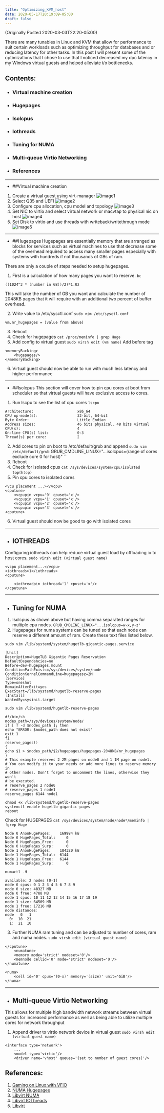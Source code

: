 ```yaml
---
title: "Optimizing_KVM_host"
date: 2020-05-17T20:19:09-05:00
draft: false
---
```

(Originally Posted 2020-03-03T22:20-05:00)

There are many tunables in Linux and KVM that allow for performance to suit certain workloads such as optimizing throughput for databases and or reducing latency for other tasks. In this post I will present some of the optimizations that I chose to use that I noticed decreased my dpc latency in my Windows virtual guests and helped alleviate i/o bottlenecks. 

## Contents:
* ### Virtual machine creation
* ### Hugepages
* ### Isolcpus
* ### Iothreads
* ### Tuning for NUMA
* ### Multi-queue Virtio Networking
* ### References

---
* ##Virtual machine creation
1. Create a virtual guest using virt-manager 
![image1](/images/screenshot_20-03-03_16:08:03-01.png)
2. Select Q35 and UEFI
![image2](/images/screenshot_20-03-03_16:09:07-01.png)
3. Configure cpu allocation, cpu model and topology
![image3](/images/screenshot_20-03-03_16:10:20-01.png)
4. Set NIC to virtio and select virtual network or macvtap to physical nic on host
![image4](/images/screenshot_20-03-03_16:11:16-01.png)
5. Set Disk to virtio and use threads with writeback/writethrough mode
![image5](/images/screenshot_20-03-03_16:12:47-01.png)


---
* ##Hugepages
Hugepages are essentially memory that are arranged as blocks for services such as virtual machines to use that decrease some of the overhead required to access many smaller pages especially with systems with hundreds if not thousands of GBs of ram. 

There are only a couple of steps needed to setup hugepages.

1. First is a calculation of how many pages you want to reserve.
``
bc
``
```
((1024^3 * (number in GB))/2)*1.02 
```
This will take the number of GB you want and calculate the number of 2048KB pages that it will require with an additional two percent of buffer overhead.

2. Write value to /etc/sysctl.conf
``
sudo vim /etc/sysctl.conf
``
```
vm.nr_hugepages = (value from above)
```
3. Reboot
4. Check for hugepages
``
cat /proc/meminfo | grep Huge
``
5. Add config to virtual guest
``
sudo virsh edit (vm name)
``
Add before <os> tag 
```
<memoryBacking>
    <hugepages/>
</memoryBacking>
```
6. Virtual guest should now be able to run with much less latency and higher performance
---
* ##Isolcpus
This section will cover how to pin cpu cores at boot from scheduler so that virtual guests will have exclusive access to cores.
    
1. Run lscpu to see the list of cpu cores
``
lscpu
``
```
Architecture:                    x86_64
CPU op-mode(s):                  32-bit, 64-bit
Byte Order:                      Little Endian
Address sizes:                   46 bits physical, 48 bits virtual
CPU(s):                          4
On-line CPU(s) list:             0-3
Thread(s) per core:              2
```
2. Add cores to pin on boot to /etc/default/grub and append 
``
sudo vim /etc/default/grub
``
GRUB_CMDLINE_LINUX="...isolcpus=(range of cores exclude core 0 for host)"
``
3. Reboot
4. Check for isolated cpus
``
cat /sys/devices/system/cpu/isolated
``
``
top(htop)
``
5. Pin cpu cores to isolated cores
```
<vcu placement ...></vcpu>
<cputune>
    <vcpupin vcpu='0' cpuset='x'/>
    <vcpupin vcpu='1' cpuset='x'/>
    <vcpupin vcpu='2' cpuset='x'/>
    <vcpupin vcpu='3' cpuset='x'/>
<cputune>
```
6. Virtual guest should now be good to go with isolated cores
    
---
* ## IOTHREADS
Configuring iothreads can help reduce virtual guest load by offloading io to host cores. 
``
sudo virsh edit (virtual guest name)
``
```  
<vcpu placement...</vcpu>
<iothreads>1</iothreads>
<cputune>
```
```
    <iothreadpin iothread='1' cpuset='x'/>
</cputune>
```

---
* ## Tuning for NUMA 
1. Isolcpus as shown above but having comma separated ranges for multiple cpu nodes.
``
GRUB_CMDLINE_LINUX="...isolcpus=w-x,y-z"
``
2. Hugepages for numa systems can be tuned so that each node can reserve a different amount of ram. Create these text files listed below.
    
``
sudo vim /lib/systemd/system/hugetlb-gigantic-pages.service
``
```
[Unit]
Description=HugeTLB Gigantic Pages Reservation
DefaultDependencies=no
Before=dev-hugepages.mount
ConditionPathExists=/sys/devices/system/node
ConditionKernelCommandLine=hugepagesz=2M
[Service]
Type=oneshot
RemainAfterExit=yes
ExecStart=/lib/systemd/hugetlb-reserve-pages
[Install]
WantedBy=sysinit.target
```
``
sudo vim /lib/systemd/hugetlb-reserve-pages
``
```
#!/bin/sh
nodes_path=/sys/devices/system/node/
if [ ! -d $nodes_path ]; then
echo "ERROR: $nodes_path does not exist"
exit 1
fi
reserve_pages()
{
echo $1 > $nodes_path/$2/hugepages/hugepages-2048kB/nr_hugepages
}
# This example reserves 2 2M pages on node0 and 1 1M page on node1.
# You can modify it to your needs or add more lines to reserve memory in
# other nodes. Don't forget to uncomment the lines, otherwise they won't
# be executed.
# reserve_pages 2 node0
# reserve_pages 1 node1
reserve_pages 6144 node1
```
```
chmod +x /lib/systemd/hugetlb-reserve-pages
systemctl enable hugetlb-gigantic-pages
reboot
```
Check for HUGEPAGES 
``
cat /sys/devices/system/node/node*/meminfo | fgrep Huge
``
```
Node 0 AnonHugePages:    169984 kB
Node 0 HugePages_Total:     0
Node 0 HugePages_Free:      0
Node 0 HugePages_Surp:      0
Node 1 AnonHugePages:    184320 kB
Node 1 HugePages_Total:  6144
Node 1 HugePages_Free:   6144
Node 1 HugePages_Surp:      0
```
``
numactl -H 
``
```
available: 2 nodes (0-1)
node 0 cpus: 0 1 2 3 4 5 6 7 8 9
node 0 size: 48327 MB
node 0 free: 4788 MB
node 1 cpus: 10 11 12 13 14 15 16 17 18 19
node 1 size: 64509 MB
node 1 free: 17216 MB
node distances:
node   0   1 
  0:  10  21 
  1:  21  10 
```
3. Further NUMA ram tuning and can be adjusted to number of cores, ram and numa nodes.
``
sudo virsh edit (virtual guest name)
``
```
</cputune>
    <numatune>
    <memory mode='strict' nodeset='0'/>
    <memnode cellid='0' mode='strict' nodeset='0'/>
</numatune>
```
```
<numa>
    <cell id='0' cpus='(0-x)' memory='(size)' unit='GiB'/>
</numa>
```

---
* ## Multi-queue Virtio Networking
This allows for multiple high bandwidth network streams between virtual guests for increased performance as well as being able to utilize multiple cores for network throughput

1. Append driver to virtio network device in virtual guest
``
sudo virsh edit (virtual guest name)
``
```
<interface type='network'>
    ...
    <model type='virtio'/>
    <driver name='vhost' queues='(set to number of guest cores)'/>
```


    
## References:
1. [Gaming on Linux with VFIO](https://vfiogaming.blogspot.com/2017/08/guide-how-to-enable-huge-pages-to.html)
2. [NUMA Hugepages](https://www.redhat.com/archives/vfio-users/2017-May/msg00034.html)
3. [Libvirt NUMA](https://libvirt.org/formatdomain.html#elementsNUMATuning)
4. [Libvirt IOThreads](https://libvirt.org/formatdomain.html#elementsIOThreadsAllocation)
5. [Libvirt](https://libvirt.org/formatdomain.html)
